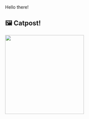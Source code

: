 Hello there!



## 🖼️ Catpost!

<sub>
    <img src="https://cdn2.thecatapi.com/images/c5b.jpg" height="256">
</sub>

